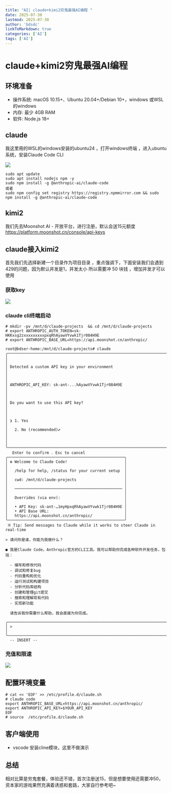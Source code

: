 ```yaml
---
title: "AI| claude+kimi2穷鬼最强AI编程 "
date: 2025-07-30
lastmod: 2025-07-30
author: 'bdsdc'
linkToMarkdown: true
categories: ['AI']
tags: ['AI']
---
```

# claude+kimi2穷鬼最强AI编程

## 环境准备
- 操作系统: macOS 10.15+、Ubuntu 20.04+/Debian 10+，windows 或WSL的windows
- 内存:  最少 4GB RAM
- 软件: Node.js 18+

##  claude 
我这里用的WSL的windows安装的ubuntu24 ，打开windows终端 ，进入ubuntu系统，安装Claude Code CLI

![](https://bdsblog.oss-cn-shanghai.aliyuncs.com/blog/20250730224500.png)


```
sudo apt update
sudo apt install nodejs npm -y
sudo npm install -g @anthropic-ai/claude-code
或者
sudo npm config set registry https://registry.npmmirror.com && sudo npm install -g @anthropic-ai/claude-code 
```
##  kimi2
我们先去Moonshot AI - 开放平台，进行注册，默认会送15元额度
https://platform.moonshot.cn/console/api-keys

## claude接入kimi2
首先我们先选择新建一个目录作为项目目录 ，重点强调下，下面安装我们会遇到429的问题，因为默认并发是1，并发太小
所以需要冲 50 块钱 ，增加并发才可以使用 

### 获取key
![](https://bdsblog.oss-cn-shanghai.aliyuncs.com/blog/20250730225402.png)


### claude cli终端启动

```shell 
# mkdir -pv /mnt/d/claude-projects  && cd /mnt/d/claude-projects 
# export ANTHROPIC_AUTH_TOKEN=sk-HKKxsg2zxxxxxxxxxpxqRhAyawVYvwk1Tjr084H9E
# export ANTHROPIC_BASE_URL=https://api.moonshot.cn/anthropic/

root@bdser-home:/mnt/d/claude-projects# claude
╭──────────────────────────────────────────────────────────────────────────────────────╮
│                                                                                      │
│ Detected a custom API key in your environment                                        │
│                                                                                      │
│ ANTHROPIC_API_KEY: sk-ant-...hAyawVYvwk1Tjr084H9E                                    │
│                                                                                      │
│ Do you want to use this API key?                                                     │
│                                                                                      │
│ ❯ 1. Yes                                                                             │
│   2. No (recommended)✔                                                               │
│                                                                                      │
╰──────────────────────────────────────────────────────────────────────────────────────╯
   Enter to confirm ․ Esc to cancel
╭───────────────────────────────────────────────────╮
│ ✻ Welcome to Claude Code!                         │
│                                                   │
│   /help for help, /status for your current setup  │
│                                                   │
│   cwd: /mnt/d/claude-projects                     │
│                                                   │
│   ─────────────────────────────────────────────── │
│                                                   │
│   Overrides (via env):                            │
│                                                   │
│   • API Key: sk-ant-…1myHpxqRhAyawVYvwk1Tjr084H9E │
│   • API Base URL:                                 │
│   https://api.moonshot.cn/anthropic/              │
╰───────────────────────────────────────────────────╯
 ※ Tip: Send messages to Claude while it works to steer Claude in real-time

> 请问你是谁，你能为我做什么？

● 我是Claude Code，Anthropic官方的CLI工具。我可以帮助你完成各种软件开发任务，包括：

  - 编写和修改代码
  - 调试和修复bug
  - 代码重构和优化
  - 运行测试和构建项目
  - 分析代码库结构
  - 创建和管理git提交
  - 搜索和理解现有代码
  - 实现新功能

  请告诉我你需要什么帮助，我会直接为你完成。

╭──────────────────────────────────────────────────────────────────────────────────────╮
│ >                                                                                    │
╰──────────────────────────────────────────────────────────────────────────────────────╯
  -- INSERT --

```

### 充值和限速 
![](https://bdsblog.oss-cn-shanghai.aliyuncs.com/blog/20250730225459.png)

## 配置环境变量
```shell
# cat << 'EOF' >> /etc/profile.d/claude.sh 
# claude code
export ANTHROPIC_BASE_URL=https://api.moonshot.cn/anthropic/
export ANTHROPIC_API_KEY=$YOUR_API_KEY
EOF
# source  /etc/profile.d/claude.sh 
```
## 客户端使用
- vscode 安装cline模块，这里不做演示
## 总结
相对比算是穷鬼套餐，体验还不错，首次注册送15，但是想要使用还需要冲50，资本家的游戏果然充满着诱惑和套路，大家自行参考吧~ 
